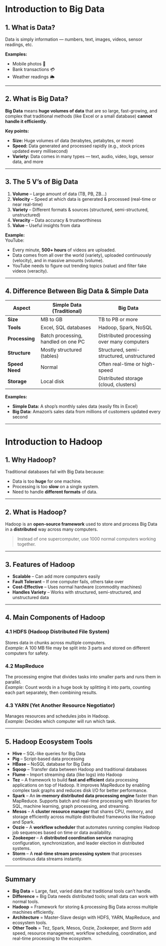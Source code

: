 # Introduction to Big Data

## 1. What is Data?  
Data is simply information — numbers, text, images, videos, sensor readings, etc.

**Examples:**  
- Mobile photos 📸  
- Bank transactions 💳  
- Weather readings 🌦  

---

## 2. What is Big Data?  
**Big Data** means **huge volumes of data** that are so large, fast-growing, and complex that traditional methods (like Excel or a small database) **cannot handle it efficiently**.

**Key points:**  
- **Size:** Huge volumes of data (terabytes, petabytes, or more)  
- **Speed:** Data generated and processed rapidly (e.g., stock prices updated every millisecond)  
- **Variety:** Data comes in many types — text, audio, video, logs, sensor data, and more  

---

## 3. The 5 V’s of Big Data  
1. **Volume** – Large amount of data (TB, PB, ZB...)  
2. **Velocity** – Speed at which data is generated & processed (real-time or near real-time)  
3. **Variety** – Different formats & sources (structured, semi-structured, unstructured)  
4. **Veracity** – Data accuracy & trustworthiness  
5. **Value** – Useful insights from data  

**Example:**  
YouTube:  
- Every minute, **500+ hours** of videos are uploaded.  
- Data comes from all over the world (variety), uploaded continuously (velocity), and in massive amounts (volume).  
- YouTube needs to figure out trending topics (value) and filter fake videos (veracity).  

---

## 4. Difference Between Big Data & Simple Data

| **Aspect**     | **Simple Data** (Traditional)            | **Big Data**                               |
|----------------|------------------------------------------|--------------------------------------------|
| **Size**       | MB to GB                                 | TB to PB or more                           |
| **Tools**      | Excel, SQL databases                     | Hadoop, Spark, NoSQL                       |
| **Processing** | Batch processing, handled on one PC      | Distributed processing over many computers |
| **Structure**  | Mostly structured (tables)               | Structured, semi-structured, unstructured  |
| **Speed Need** | Normal                                   | Often real-time or high-speed              |
| **Storage**    | Local disk                               | Distributed storage (cloud, clusters)      |

**Examples:**  
- **Simple Data:** A shop’s monthly sales data (easily fits in Excel)  
- **Big Data:** Amazon’s sales data from millions of customers updated every second  

---

# Introduction to Hadoop

## 1. Why Hadoop?  
Traditional databases fail with Big Data because:  
- Data is too **huge** for one machine.  
- Processing is too **slow** on a single system.  
- Need to handle **different formats** of data.  

---

## 2. What is Hadoop?  
Hadoop is an **open-source framework** used to store and process Big Data in a **distributed** way across many computers.

> Instead of one supercomputer, use 1000 normal computers working together.

---

## 3. Features of Hadoop  
- **Scalable** – Can add more computers easily  
- **Fault Tolerant** – If one computer fails, others take over  
- **Cost-Effective** – Uses normal hardware (commodity machines)  
- **Handles Variety** – Works with structured, semi-structured, and unstructured data  

---

## 4. Main Components of Hadoop

### 4.1 HDFS (Hadoop Distributed File System)  
Stores data in chunks across multiple computers.  
*Example:* A 100 MB file may be split into 3 parts and stored on different computers for safety.

### 4.2 MapReduce  
The processing engine that divides tasks into smaller parts and runs them in parallel.  
*Example:* Count words in a huge book by splitting it into parts, counting each part separately, then combining results.

### 4.3 YARN (Yet Another Resource Negotiator)  
Manages resources and schedules jobs in Hadoop.  
*Example:* Decides which computer will run which task.

---

## 5. Hadoop Ecosystem Tools  
- **Hive** – SQL-like queries for Big Data  
- **Pig** – Script-based data processing  
- **HBase** – NoSQL database for Big Data  
- **Sqoop** – Transfer data between Hadoop and traditional databases  
- **Flume** – Import streaming data (like logs) into Hadoop  
- **Tez** – A framework to build **fast and efficient** data processing applications on top of Hadoop. It improves MapReduce by enabling complex task graphs and reduces disk I/O for better performance.  
- **Spark** – An **in-memory distributed data processing engine** faster than MapReduce. Supports batch and real-time processing with libraries for SQL, machine learning, graph processing, and streaming.  
- **Mesos** – A **cluster resource manager** that shares CPU, memory, and storage efficiently across multiple distributed frameworks like Hadoop and Spark.  
- **Oozie** – A **workflow scheduler** that automates running complex Hadoop job sequences based on time or data availability.  
- **Zookeeper** – A **distributed coordination service** managing configuration, synchronization, and leader election in distributed systems.  
- **Storm** – A **real-time stream processing system** that processes continuous data streams instantly.  

---

## Summary  
- **Big Data** = Large, fast, varied data that traditional tools can’t handle.  
- **Difference** = Big Data needs distributed tools; small data can work with normal tools.  
- **Hadoop** = Framework for storing & processing Big Data across multiple machines efficiently.  
- **Architecture** = Master-Slave design with HDFS, YARN, MapReduce, and ecosystem tools.  
- **Other Tools** = Tez, Spark, Mesos, Oozie, Zookeeper, and Storm add speed, resource management, workflow scheduling, coordination, and real-time processing to the ecosystem.
